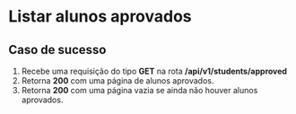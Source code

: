 # Listar alunos aprovados

## Caso de sucesso

1. Recebe uma requisição do tipo **GET** na rota **/api/v1/students/approved**
2. Retorna **200** com uma página de alunos aprovados.
3. Retorna **200** com uma página vazia se ainda não houver alunos aprovados.